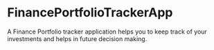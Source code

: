 # FinancePortfolioTrackerApp
A Finance Portfolio tracker application helps you to keep track of your investments and helps in future decision making. 
